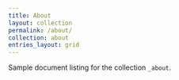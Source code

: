 ```yaml
---
title: About
layout: collection
permalink: /about/
collection: about
entries_layout: grid
---
```


Sample document listing for the collection `_about`.
